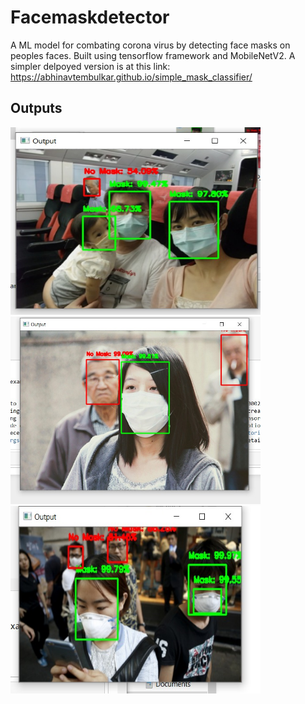 # Facemaskdetector
A ML model for combating corona virus by detecting face masks on peoples faces.
Built using tensorflow framework and MobileNetV2. A simpler delpoyed version is at this link:
https://abhinavtembulkar.github.io/simple_mask_classifier/

## Outputs
<img src="/outputs/imagee5.jpeg" height="300" width="400">
<img src="/outputs/imagee6.jpeg" height="300" width="400">
<img src="/outputs/imagee2.jpeg" height="300" width="400">
